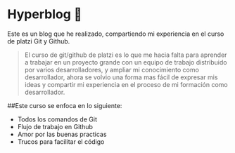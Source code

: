 # Hyperblog 🤯
Este es un blog que he realizado, compartiendo mi experiencia en el curso de platzi Git y Github.

>El curso de git/github de platzi es lo que me hacia falta para aprender a trabajar en un proyecto grande con un equipo de trabajo distribuido por varios desarrolladores, y ampliar mi conocimiento como desarrollador, ahora se volvio una forma mas fácil de expresar mis ideas y compartir mi experiencia en el proceso de mi formación como desarrollador. 

##Este curso se enfoca en lo siguiente:
* Todos los comandos de Git
* Flujo de trabajo en Github
* Amor por las buenas practicas
* Trucos para facilitar el código